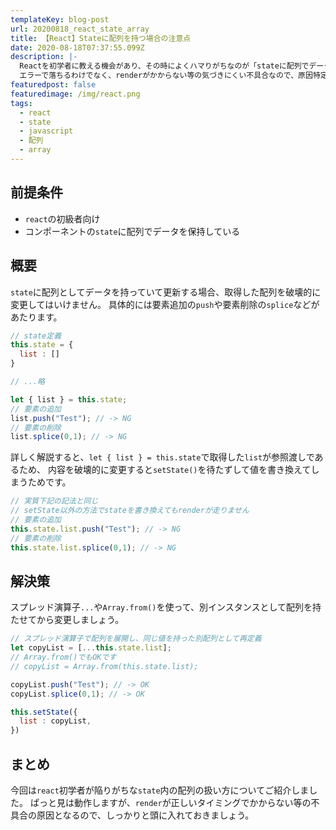 ```yaml
---
templateKey: blog-post
url: 20200818_react_state_array
title: 【React】Stateに配列を持つ場合の注意点
date: 2020-08-18T07:37:55.099Z
description: |-
  Reactを初学者に教える機会があり、その時によくハマりがちなのが「stateに配列でデータを持たせた時に、正しく更新できていない」ケースです。
  エラーで落ちるわけでなく、renderがかからない等の気づきにくい不具合なので、原因特定がしにくいですが大体はこの記事の例に収まると思います。
featuredpost: false
featuredimage: /img/react.png
tags:
  - react
  - state
  - javascript
  - 配列
  - array
---
```

## 前提条件
- `react`の初級者向け
- コンポーネントの`state`に配列でデータを保持している

## 概要
`state`に配列としてデータを持っていて更新する場合、取得した配列を破壊的に変更してはいけません。
具体的には要素追加の`push`や要素削除の`splice`などがあたります。

```javascript
// state定義
this.state = {
  list : []
}

// ...略

let { list } = this.state;
// 要素の追加
list.push("Test"); // -> NG
// 要素の削除
list.splice(0,1); // -> NG

```

詳しく解説すると、`let { list } = this.state`で取得した`list`が参照渡しであるため、
内容を破壊的に変更すると`setState()`を待たずして値を書き換えてしまうためです。

```javascript
// 実質下記の記法と同じ
// setState以外の方法でstateを書き換えてもrenderが走りません
// 要素の追加
this.state.list.push("Test"); // -> NG
// 要素の削除
this.state.list.splice(0,1); // -> NG
```

## 解決策
スプレッド演算子`...`や`Array.from()`を使って、別インスタンスとして配列を持たせてから変更しましょう。

```javascript
// スプレッド演算子で配列を展開し、同じ値を持った別配列として再定義
let copyList = [...this.state.list];
// Array.from()でもOKです
// copyList = Array.from(this.state.list);

copyList.push("Test"); // -> OK
copyList.splice(0,1); // -> OK

this.setState({
  list : copyList,
})
```

## まとめ
今回は`react`初学者が陥りがちな`state`内の配列の扱い方についてご紹介しました。
ぱっと見は動作しますが、`render`が正しいタイミングでかからない等の不具合の原因となるので、しっかりと頭に入れておきましょう。